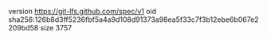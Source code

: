 version https://git-lfs.github.com/spec/v1
oid sha256:126b8d3ff5236fbf5a4a9d108d91373a98ea5f33c7f3b12ebe6b067e2209bd58
size 3757
